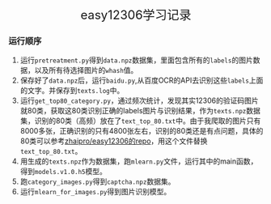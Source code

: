 
<center><font size=5>easy12306学习记录</font></center>

### 运行顺序
1. 运行`pretreatment.py`得到`data.npz`数据集，里面包含所有的`labels`的图片数据，以及所有待选择图片的`whash`值。
2. 保存好了`data.npz`后，运行`baidu.py`,从百度OCR的API去识别这些`labels`上面的文字。并保存到`texts.log`中。
3. 运行`get_top80_category.py`，通过频次统计，发现其实12306的验证码图片就80类，获取这80类识别正确的labels图片与识别结果，作为`texts.npz`数据集，识别的80类（高频）放在了`text_top_80.txt`中。由于我爬取的图片只有8000多张，正确识别的只有4800张左右，识别的80类还是有点问题，具体的80类可以参考[zhaipro/easy12306的repo](https://github.com/zhaipro/easy12306/blob/master/texts.txt)，用这个文件替换`text_top_80.txt`。
4. 用生成的`texts.npz`作为数据集，跑`mlearn.py`文件，运行其中的main函数，得到`models.v1.0.h5`模型。
5. 跑`category_images.py`得到`captcha.npz`数据集。
6. 运行`mlearn_for_images.py`得到图片识别模型。

